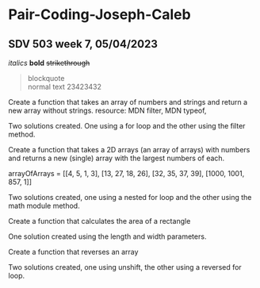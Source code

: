 # Pair-Coding-Joseph-Caleb<br>
## SDV 503 week 7, 05/04/2023<br>
*italics*
**bold**
~~strikethrough~~<br>
> blockquote<br>
normal text  23423432

Create a function that takes an array of numbers and strings and return a new array without strings.
resource: MDN filter, MDN typeof,

Two solutions created.  One using a for loop and the other using the filter method.

Create a function that takes a 2D arrays (an array of arrays) with numbers and returns a new (single) array with the largest numbers of each.

arrayOfArrays = [[4, 5, 1, 3], [13, 27, 18, 26], [32, 35, 37, 39], [1000, 1001, 857, 1]] 

Two solutions created, one using a nested for loop and the other using the math module method.

Create a function that calculates the area of a rectangle

One solution created using the length and width parameters.

Create a function that reverses an array

Two solutions created, one using unshift, the other using a reversed for loop.
